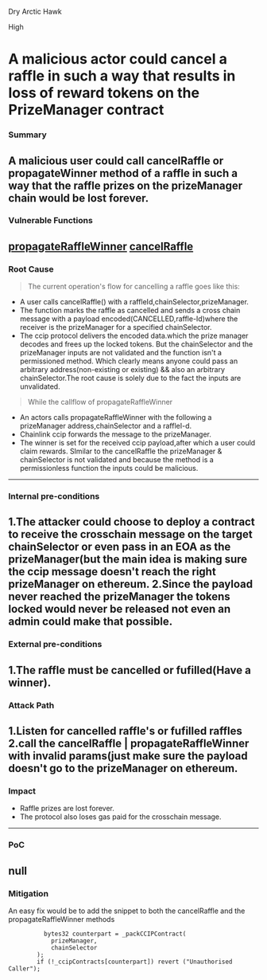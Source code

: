 Dry Arctic Hawk

High

# A malicious actor could cancel a raffle in such a way that results in loss of reward tokens on the PrizeManager contract

### Summary
A malicious user could call cancelRaffle or propagateWinner method of a  raffle in such a way that the raffle prizes on the prizeManager chain would be lost forever.
---
### Vulnerable Functions 
[propagateRaffleWinner](https://github.com/sherlock-audit/2024-08-winnables-raffles/blob/81b28633d0f450e33a8b32976e17122418f5d47e/public-contracts/contracts/WinnablesTicketManager.sol#L334)
[cancelRaffle](https://github.com/sherlock-audit/2024-08-winnables-raffles/blob/81b28633d0f450e33a8b32976e17122418f5d47e/public-contracts/contracts/WinnablesTicketManager.sol#L278)
---
### Root Cause
 > The current operation's flow for cancelling a raffle goes like this:
- A user calls cancelRaffle() with a raffleId,chainSelector,prizeManager.
- The function marks the raffle as cancelled and sends a cross chain message  with a payload encoded(CANCELLED,raffle-Id)where the receiver is the prizeManager for a specified chainSelector.
- The ccip protocol delivers the encoded data.which the prize manager decodes and frees up the locked tokens.
 But the chainSelector and the prizeManager inputs are not validated and the function isn't a permissioned method. Which clearly means anyone could pass an arbitrary address(non-existing or existing) &&  also an arbitrary chainSelector.The root cause is solely due to the fact the inputs are unvalidated.
> While the callflow of propagateRaffleWinner
- An actors calls propagateRaffleWinner with the following a prizeManager address,chainSelector and a raffleI-d.
- Chainlink ccip forwards the message to the prizeManager.
- The winner is set for the received ccip payload,after which a user could claim rewards.
SImilar to the cancelRaffle the prizeManager & chainSelector is not validated and because the method is a permissionless function the inputs could be malicious.
---
### Internal pre-conditions

1.The attacker could choose to deploy a contract to receive the crosschain message on the target chainSelector or even pass in an EOA as the prizeManager(but the main idea is making sure the ccip message doesn't reach the right prizeManager on ethereum.
2.Since the payload never reached the prizeManager the tokens locked would never be released not even an admin could make that possible.
---
### External pre-conditions

1.The raffle must be cancelled  or fufilled(Have a winner).
---
### Attack Path

1.Listen for  cancelled raffle's or fufilled raffles
2.call the cancelRaffle | propagateRaffleWinner with invalid params(just make sure the payload doesn't go to the prizeManager on ethereum.
---
### Impact
- Raffle prizes are lost forever.
- The protocol also loses gas paid for the crosschain message.
---
### PoC
__null__
---
### Mitigation

An easy fix would be to add the snippet to both the cancelRaffle and the propagateRaffleWinner methods
``` solidity
          bytes32 counterpart = _packCCIPContract(
            prizeManager,
            chainSelector
        );
        if (!_ccipContracts[counterpart]) revert ("Unauthorised Caller");
